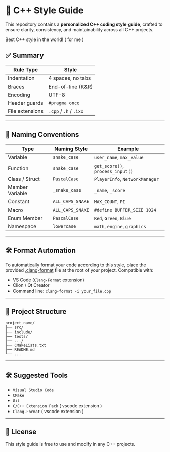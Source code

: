 # 🧠 C++ Style Guide

This repository contains a **personalized C++ coding style guide**, crafted to ensure clarity, consistency, and maintainability across all C++ projects.

Best C++ style in the world! ( for me )

## ✅ Summary

| Rule Type         | Style                      |
|-------------------|----------------------------|
| Indentation       | 4 spaces, no tabs          |
| Braces            | End-of-line (K&R)          |
| Encoding          | UTF-8                      |
| Header guards     | `#pragma once`             |
| File extensions   | `.cpp` / `.h` / `.ixx`   |

---

## 🧾 Naming Conventions

| Type               | Naming Style        | Example                          |
|--------------------|---------------------|----------------------------------|
| Variable           | `snake_case`        | `user_name`, `max_value`         |
| Function           | `snake_case`        | `get_score()`, `process_input()` |
| Class / Struct     | `PascalCase`        | `PlayerInfo`, `NetworkManager`   |
| Member Variable    | `_snake_case`       | `_name`, `_score`                |
| Constant           | `ALL_CAPS_SNAKE`    | `MAX_COUNT`, `PI`                |
| Macro              | `ALL_CAPS_SNAKE`    | `#define BUFFER_SIZE 1024`       |
| Enum Member        | `PascalCase`        | `Red`, `Green`, `Blue`           |
| Namespace          | `lowercase`         | `math`, `engine`, `graphics`     |

---

## 🛠 Format Automation

To automatically format your code according to this style, place the provided [.clang-format](https://github.com/shizuku-kamiya/cplusplus-style/blob/main/.clang-format) file at the root of your project. Compatible with:

- VS Code (`Clang-Format` extension)
- Clion / Qt Creator
- Command line: `clang-format -i your_file.cpp`

---

## 📁 Project Structure

```
project_name/
├── src/
├── include/
├── tests/
├── .../
├── CMakeLists.txt
├── README.md
└── ...
```

---

## 🛠 Suggested Tools

- `Visual Studio Code`
- `CMake`
- `Git`
- `C/C++ Extension Pack` ( vscode extension )
- `Clang-Format` ( vscode extension )

---

## 📄 License

This style guide is free to use and modify in any C++ projects.
